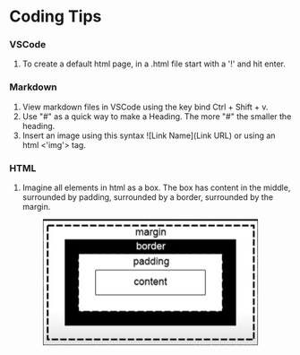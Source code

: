 # Coding Tips

### VSCode
1. To create a default html page, in a .html file start with a '!' and hit enter.

### Markdown
1. View markdown files in VSCode using the key bind Ctrl + Shift + v.
2. Use "#" as a quick way to make a Heading. The more "#" the smaller the heading.
3. Insert an image using this syntax ![Link Name](Link URL) or using an html <'img'> tag.

### HTML
1. Imagine all elements in html as a box. The box has content in the middle, surrounded by padding, surrounded by a border, surrounded by the margin.
<p align="center">
  <img src="images/html_element_as_a_box.jpg" />
</p>